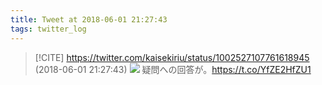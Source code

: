 ```yaml
---
title: Tweet at 2018-06-01 21:27:43
tags: twitter_log
---
```


> [!CITE] https://twitter.com/kaisekiriu/status/1002527107761618945 (2018-06-01 21:27:43)
> ![](https://twitter.com/kaisekiriu/status/1002527107761618945)
> 疑問への回答が。https://t.co/YfZE2HfZU1
